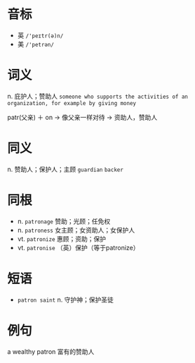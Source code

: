 # 音标

- 英 `/'peɪtr(ə)n/`
- 美 `/'petrən/`

# 词义

n. 庇护人；赞助人
`someone who supports the activities of an organization, for example by giving money`



patr(父亲) ＋ on → 像父亲一样对待 → 资助人，赞助人

# 同义

n. 赞助人；保护人；主顾
`guardian` `backer`

# 同根

- n. `patronage` 赞助；光顾；任免权
- n. `patroness` 女主顾；女资助人；女保护人
- vt. `patronize` 惠顾；资助；保护
- vt. `patronise` （英）保护（等于patronize）

# 短语

- `patron saint` n. 守护神；保护圣徒

# 例句

a wealthy patron
富有的赞助人


